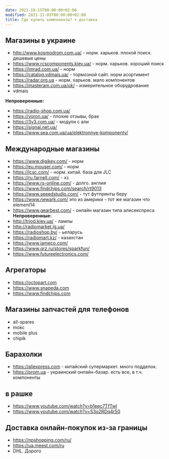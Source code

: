 ```yaml
---
date: 2021-10-15T00:00:00+02:00
modified: 2021-11-03T00:00:00+02:00
title: Где купить компоненты? + доставка
---
```


## Магазины в украине
* <http://www.kosmodrom.com.ua/> - норм. харьков. плохой поиск. дешевые цены
* <https://www.rcscomponents.kiev.ua/> - норм. харьков. хороший поиск
* <https://imrad.com.ua/> - норм
* <https://catalog.vdmais.ua/> - тормозной сайт. норм асортимент
* <https://radar.org.ua> - норм. харьков. мало компонентов
* <https://masteram.com.ua/uk/> - измерительное оборудрование
* vdmais

**Непроверенные:**
* <https://radio-shop.com.ua/>
* <https://voron.ua/> - плохие отзывы, брак
* <https://3v3.com.ua/> - модули с али
* <https://signal.net.ua/> 
* <https://www.sea.com.ua/ua/elektronnye-komponenty/>


## Международные магазины
* <https://www.digikey.com/> - норм
* <https://eu.mouser.com/> - норм 
* <https://lcsc.com/> - норм. китай. база для JLC
* <https://ru.farnell.com/> - хз
* <https://www.rs-online.com/> - долго. англия
* <https://www.findchips.com/search/rt9013>
* <https://www.seeedstudio.com/> - тут футпринты беру
* <https://www.newark.com/> это из америки - тот же магазин что element14
* <https://www.gearbest.com/> - онлайн магазин типа алисекспреса
**Непроверенные:**
* <http://triod.kiev.ua/> - лампы
* <http://radiomarket.lg.ua/> 
* <https://radioshop.by/> - ьеларусь
* <https://radiomart.kz/> - казахстан
* <https://www.jameco.com/>
* <https://www.qrz.ru/stores/sparkfun/>
* <https://www.futureelectronics.com/>

## Агрегаторы
- <https://octopart.com>
- <https://www.snapeda.com>
- <https://www.findchips.com>

## Магазины запчастей для телефонов
- all-spares
- mokc
- mobile plus
- chipik

## Барахолки
* <https://aliexpress.com> - китайский супермаркет. много подделок.
* <https://prom.ua> - украинский онлайн-базар. есть все, в т.ч. компоненты

## в рашке
- <https://www.youtube.com/watch?v=b1eec7TfTwI>
- <https://www.youtube.com/watch?v=S3o2RDq4r50>


## Доставка онлайн-покупок из-за границы

- <https://npshopping.com/ru/>
- <https://ua.meest.com/ru>
- DHL. Дорого
